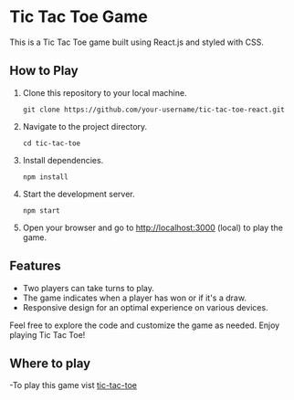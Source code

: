 # Tic Tac Toe Game

This is a Tic Tac Toe game built using React.js and styled with CSS.

## How to Play

1. Clone this repository to your local machine.
   ```
   git clone https://github.com/your-username/tic-tac-toe-react.git
   ```

2. Navigate to the project directory.
   ```
   cd tic-tac-toe
   ```

3. Install dependencies.
   ```
   npm install
   ```

4. Start the development server.
   ```
   npm start
   ```

5. Open your browser and go to [http://localhost:3000](http://localhost:3000) (local) to play the game.

## Features

- Two players can take turns to play.
- The game indicates when a player has won or if it's a draw.
- Responsive design for an optimal experience on various devices.

Feel free to explore the code and customize the game as needed. Enjoy playing Tic Tac Toe!

## Where to play

 -To play this game vist [tic-tac-toe](https://sakthi-tic-tac-toe.netlify.app)
